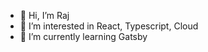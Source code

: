 - 👋 Hi, I’m Raj
- 👀 I’m interested in React, Typescript, Cloud 
- 🌱 I’m currently learning Gatsby

<!---
jawandarajbir/jawandarajbir is a ✨ special ✨ repository because its `README.md` (this file) appears on your GitHub profile.
You can click the Preview link to take a look at your changes.
--->
